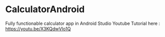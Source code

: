 # CalculatorAndroid
Fully functionable calculator app in Android Studio
Youtube Tutorial here : https://youtu.be/X3KQdwVlo1Q

